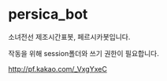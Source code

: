 # persica_bot
소녀전선 제조시간표봇, 페르시카봇입니다.

작동을 위해 session폴더와 쓰기 권한이 필요합니다.

http://pf.kakao.com/_VxgYxeC
